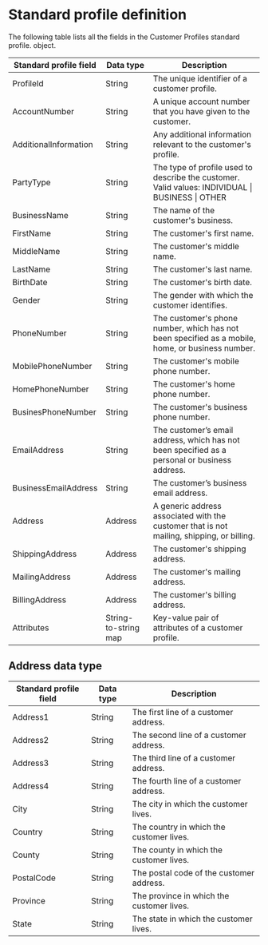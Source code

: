 # Standard profile definition<a name="standard-profile-definition"></a>

The following table lists all the fields in the Customer Profiles standard profile\. object\.


| Standard profile field | Data type | Description | 
| --- | --- | --- | 
|  ProfileId  | String  | The unique identifier of a customer profile\.  | 
|  AccountNumber  | String  | A unique account number that you have given to the customer\. | 
|  AdditionalInformation  | String  | Any additional information relevant to the customer's profile\. | 
|  PartyType  | String  | The type of profile used to describe the customer\. Valid values: INDIVIDUAL \| BUSINESS \| OTHER | 
|  BusinessName  | String  | The name of the customer's business\. | 
|  FirstName  | String  | The customer's first name\. | 
|  MiddleName  | String  | The customer's middle name\. | 
|  LastName  | String  | The customer's last name\. | 
|  BirthDate  | String  | The customer's birth date\. | 
|  Gender  | String  | The gender with which the customer identifies\. | 
|  PhoneNumber  | String  | The customer's phone number, which has not been specified as a mobile, home, or business number\. | 
|  MobilePhoneNumber  | String  | The customer's mobile phone number\. | 
|  HomePhoneNumber  | String  | The customer's home phone number\. | 
|  BusinesPhoneNumber  | String  | The customer's business phone number\. | 
|  EmailAddress  | String  | The customer’s email address, which has not been specified as a personal or business address\. | 
|  BusinessEmailAddress  | String  | The customer’s business email address\. | 
|  Address  | Address  | A generic address associated with the customer that is not mailing, shipping, or billing\. | 
|  ShippingAddress  | Address  | The customer's shipping address\. | 
|  MailingAddress  | Address  | The customer's mailing address\. | 
|  BillingAddress  | Address  | The customer's billing address\. | 
|  Attributes  | String\-to\-string map  | Key\-value pair of attributes of a customer profile\. | 

## Address data type<a name="address-data-type"></a>


| Standard profile field | Data type | Description | 
| --- | --- | --- | 
|  Address1  | String  | The first line of a customer address\.  | 
|  Address2  | String  | The second line of a customer address\.  | 
|  Address3  | String  | The third line of a customer address\.  | 
|  Address4  | String  | The fourth line of a customer address\.  | 
|  City  | String  | The city in which the customer lives\.  | 
|  Country  | String  | The country in which the customer lives\.  | 
|  County  | String  | The county in which the customer lives\.  | 
|  PostalCode  | String  | The postal code of the customer address\.  | 
|  Province  | String  | The province in which the customer lives\.  | 
|  State  | String  | The state in which the customer lives\.  | 